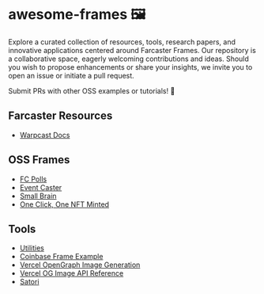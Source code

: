# awesome-frames 🖼️

Explore a curated collection of resources, tools, research papers, and innovative applications centered around Farcaster Frames. Our repository is a collaborative space, eagerly welcoming contributions and ideas. Should you wish to propose enhancements or share your insights, we invite you to open an issue or initiate a pull request.

Submit PRs with other OSS examples or tutorials! 🚀

## Farcaster Resources

- [Warpcast Docs]([https://github.com/ingonyama-zk/ingopedia](https://warpcast.notion.site/Farcaster-Frames-4bd47fe97dc74a42a48d3a234636d8c5)https://warpcast.notion.site/Farcaster-Frames-4bd47fe97dc74a42a48d3a234636d8c5)


## OSS Frames

- [FC Polls](https://github.com/farcasterxyz/fc-polls)
- [Event Caster](https://github.com/mko4444/eventcaster-frame)
- [Small Brain](https://github.com/smallbraingames/small-brain-frame)
- [One Click, One NFT Minted](https://github.com/WillPapper/On-Chain-Cow-Farcaster-Frame)


## Tools
- [Utilities](https://github.com/coinbase/onchainki)
- [Coinbase Frame Example](https://github.com/coinbase/build-onchain-app)
- [Vercel OpenGraph Image Generation](https://vercel.com/docs/functions/edge-functions/og-image-generation)
- [Vercel OG Image API Reference](https://vercel.com/docs/functions/edge-functions/og-image-generation/og-image-api)
- [Satori](https://github.com/vercel/satori)
